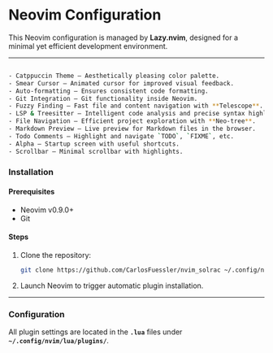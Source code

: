 # Neovim Configuration

This Neovim configuration is managed by **Lazy.nvim**, designed for a minimal yet efficient development environment.

---

```bash

- Catppuccin Theme – Aesthetically pleasing color palette.
- Smear Cursor – Animated cursor for improved visual feedback.
- Auto-formatting – Ensures consistent code formatting.
- Git Integration – Git functionality inside Neovim.
- Fuzzy Finding – Fast file and content navigation with **Telescope**.
- LSP & Treesitter – Intelligent code analysis and precise syntax highlighting.
- File Navigation – Efficient project exploration with **Neo-tree**.
- Markdown Preview – Live preview for Markdown files in the browser.
- Todo Comments – Highlight and navigate `TODO`, `FIXME`, etc.
- Alpha – Startup screen with useful shortcuts.
- Scrollbar – Minimal scrollbar with highlights.

```

### Installation

#### Prerequisites

* Neovim v0.9.0+
* Git

#### Steps

1.  Clone the repository:
    ```bash
    git clone https://github.com/CarlosFuessler/nvim_solrac ~/.config/nvim
    ```
2.  Launch Neovim to trigger automatic plugin installation.

---

### Configuration

All plugin settings are located in the **`.lua`** files under **`~/.config/nvim/lua/plugins/`**.
